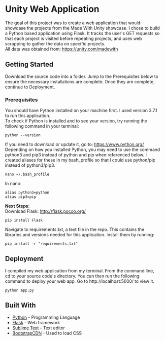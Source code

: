 # Unity Web Application
The goal of this project was to create a web application that would showcase the projects from the Made With Unity showcase.
I chose to build a Python based application using Flask. It tracks the user's GET requests so that each project is visited before repeating projects, and uses web scrapping to gather the data on specific projects.
<br>
All data was obtained from: https://unity.com/madewith

## Getting Started

Download the source code into a folder. Jump to the Prerequisites below to ensure the necessary installations are complete.
Once they are complete, continue to Deployment. 

### Prerequisites

You should have Python installed on your machine first. I used version 3.7.1 to run this application.
<br>To check if Python is installed and to see your version, try running the following command in your terminal:
```
python --version
```
If you need to download or update it, go to: https://www.python.org/
<br>
Depending on how you installed Python, you may need to use the command python3 and pip3 instead of python and pip when referenced below. I created aliases for these in my bash_profile so that I could use python/pip instead of python3/pip3.
```
nano ~/.bash_profile
```
In nano:
```
alias python3=python
alias pip3=pip
```
**Next Steps:**
<br>
Download Flask: http://flask.pocoo.org/
```
pip install Flask
```
Navigate to requirements.txt, a text file in the repo. This contains the libraries and versions needed for this application.
Install them by running:
```
pip install -r "requirements.txt"
```


## Deployment

I compiled my web application from my terminal. From the command line, cd to your source code's
directory. You can then run the following command to deploy your web app. Go to http://localhost:5000/ to view it.
```
python app.py
```

## Built With

* [Python](https://www.python.org/) - Programming Language
* [Flask](http://flask.pocoo.org/) - Web framework
* [Sublime Text](https://www.sublimetext.com/) - Text editor
* [BootstrapCDN](https://www.bootstrapcdn.com/) - Used to load CSS

